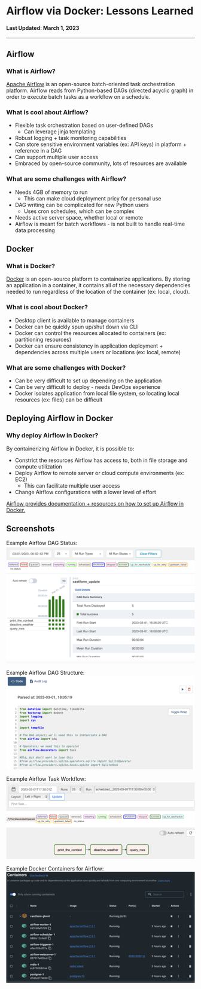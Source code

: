 # Airflow via Docker: Lessons Learned
#### Last Updated: March 1, 2023
---

## Airflow
### What is Airflow?
<a href="https://airflow.apache.org/docs/apache-airflow/stable/index.html">Apache Airflow</a> is an open-source batch-oriented task orchestration platform. Airflow reads from Python-based DAGs (directed acyclic graph) in order to execute batch tasks as a workflow on a schedule.  

### What is cool about Airflow?
* Flexible task orchestration based on user-defined DAGs
  * Can leverage jinja templating
* Robust logging + task monitoring capabilities
* Can store sensitive environment variables (ex: API keys) in platform + reference in a DAG
* Can support multiple user access
* Embraced by open-source community, lots of resources are available

### What are some challenges with Airflow?
* Needs 4GB of memory to run
  * This can make cloud deployment pricy for personal use
* DAG writing can be complicated for new Python users
  * Uses cron schedules, which can be complex
* Needs active server space, whether local or remote
* Airflow is meant for batch workflows - is not built to handle real-time data processing


## Docker
### What is Docker?
<a href="https://docs.docker.com/get-started/overview/">Docker</a> is an open-source platform to containerize applications. By storing an application in a container, it contains all of the necessary dependencies needed to run regardless of the location of the container (ex: local, cloud).

### What is cool about Docker?
* Desktop client is available to manage containers
* Docker can be quickly spun up/shut down via CLI
* Docker can control the resources allocated to containers (ex: partitioning resources)
* Docker can ensure consistency in application deployment + dependencies across multiple users or locations (ex: local, remote)

### What are some challenges with Docker?
* Can be very difficult to set up depending on the application
* Can be very difficult to deploy - needs DevOps experience
* Docker isolates application from local file system, so locating local resources (ex: files) can be difficult

## Deploying Airflow in Docker
### Why deploy Airflow in Docker?
By containerizing Airflow in Docker, it is possible to:
* Constrict the resources Airflow has access to, both in file storage and compute utilization
* Deploy Airflow to remote server or cloud compute environments (ex: EC2)
  * This can facilitate multiple user access
* Change Airflow configurations with a lower level of effort

<a href="https://airflow.apache.org/docs/apache-airflow/stable/howto/docker-compose/index.html">Airflow provides documentation + resources on how to set up Airflow in Docker.</a>

## Screenshots
Example Airflow DAG Status:
![Airflow_Status](./airflow_docker_static/airflow_status.png)

Example Airflow DAG Structure:
![Airflow_DAG](./airflow_docker_static/airflow_DAG.png)

Example Airflow Task Workflow:
![Airflow_Tasks](./airflow_docker_static/airflow_workflow.png)

Example Docker Containers for Airflow:
![Docker](./airflow_docker_static/docker_containers.png)